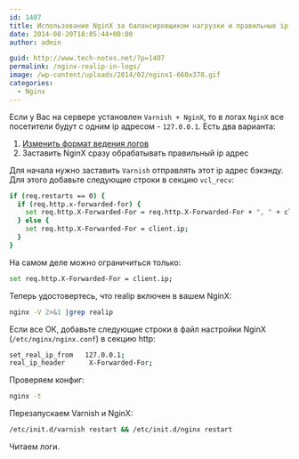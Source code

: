 ```yaml
---
id: 1407
title: Использование NginX за балансировщиком нагрузки и правильные ip адреса в логах
date: 2014-08-20T18:05:44+00:00
author: admin

guid: http://www.tech-notes.net/?p=1407
permalink: /nginx-realip-in-logs/
image: /wp-content/uploads/2014/02/nginx1-660x378.gif
categories:
  - Nginx
---
```

Если у Вас на сервере установлен `Varnish + NginX`, то в логах `NginX` все посетители будут с одним ip адресом - `127.0.0.1`. Есть два варианта:

1. [Изменить формат ведения логов](http://www.tech-notes.net/nginx-logformat/ "Изменение формата ведения логов в NginX")  
2. Заставить NginX сразу обрабатывать правильный ip адрес

Для начала нужно заставить `Varnish` отправлять этот ip адрес бэкэнду. Для этого добавьте следующие строки в секцию `vcl_recv`:

```bash
if (req.restarts == 0) {
  if (req.http.x-forwarded-for) {
    set req.http.X-Forwarded-For = req.http.X-Forwarded-For + ", " + client.ip;
  } else {
    set req.http.X-Forwarded-For = client.ip;
  }
}
```


На самом деле можно ограничиться только:

```bash
set req.http.X-Forwarded-For = client.ip;
```


Теперь удостовертесь, что realip включен в вашем NginX:

```bash
nginx -V 2>&1 |grep realip
```

Если все ОК, добавьте следующие строки в файл настройки NginX (`/etc/nginx/nginx.conf`) в секцию http:

```bash
set_real_ip_from   127.0.0.1;
real_ip_header      X-Forwarded-For;
```


Проверяем конфиг:

```bash
nginx -t
```

Перезапускаем Varnish и NginX:

```bash
/etc/init.d/varnish restart && /etc/init.d/nginx restart
```

Читаем логи.
